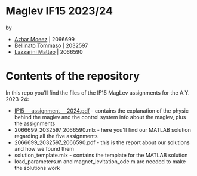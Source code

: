 # Maglev IF15 2023/24
by 
- [Azhar Moeez](https://stem.elearning.unipd.it/user/profile.php?id=7061) | 2066699
- [Bellinato Tommaso](https://stem.elearning.unipd.it/user/profile.php?id=3804) | 2032597
- [Lazzarini Matteo](https://stem.elearning.unipd.it/user/profile.php?id=17937) | 2066590

# Contents of the repository
In this repo you'll find the files of the IF15 MagLev assignments for the A.Y. 2023-24:
* [IF15___assignment___2024.pdf](/IF15___assignment___2024.pdf) - contains the explanation of the physic behind the maglev and the control system info about the maglev, plus the assignments
* 2066699_2032597_2066590.mlx - here you'll find our MATLAB solution regarding all the five assignments
* 2066699_2032597_2066590.pdf - this is the report about our solutions and how we found them
* solution_template.mlx - contains the template for the MATLAB solution
* load_parameters.m and magnet_levitation_ode.m are needed to make the solutions work

